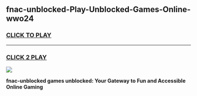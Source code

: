 
## fnac-unblocked-Play-Unblocked-Games-Online-wwo24
<h3>
<a href="https://premium76.site?title=fnac-unblocked&ref=25A">CLICK TO PLAY</a></h3>
<hr>

<h3>
<a href="https://premium76.site?title=fnac-unblocked&ref=25A">CLICK 2 PLAY</a>
  
</h3>

<a href="https://premium76.site?title=fnac-unblocked&ref=25A"><img src="https://clearcache.store/games.png"></a>


**fnac-unblocked games unblocked: Your Gateway to Fun and Accessible Online Gaming**
